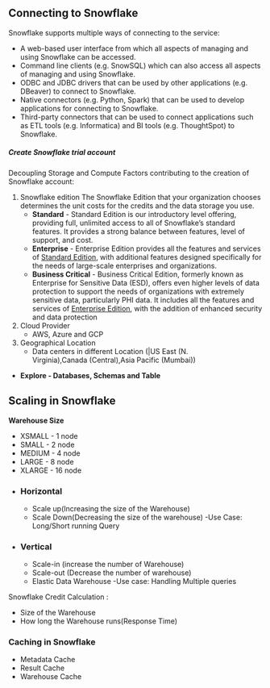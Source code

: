 ## Connecting to Snowflake
Snowflake supports multiple ways of connecting to the service:

- A web-based user interface from which all aspects of managing and using Snowflake can be accessed.
- Command line clients (e.g. SnowSQL) which can also access all aspects of managing and using Snowflake.
- ODBC and JDBC drivers that can be used by other applications (e.g. DBeaver) to connect to Snowflake.
- Native connectors (e.g. Python, Spark) that can be used to develop applications for connecting to Snowflake.
- Third-party connectors that can be used to connect applications such as ETL tools (e.g. Informatica) and BI tools (e.g. ThoughtSpot) to Snowflake.
##### **Create Snowflake trial account**
Decoupling Storage and Compute
Factors contributing to the creation of Snowflake account:
1. Snowflake edition
    The Snowflake Edition that your organization chooses determines the unit costs for the credits and the data storage you use.
	- **Standard** - Standard Edition is our introductory level offering, providing full, unlimited access to all of Snowflake’s standard features. It provides a strong balance between features, level of support, and cost.
	- **Enterprise** - Enterprise Edition provides all the features and services of [Standard Edition](https://docs.snowflake.com/en/user-guide/intro-editions#label-snowflake-editions-standard), with additional features designed specifically for the needs of large-scale enterprises and organizations.
	- **Business Critical** - Business Critical Edition, formerly known as Enterprise for Sensitive Data (ESD), offers even higher levels of data protection to support the needs of organizations with extremely sensitive data, particularly PHI data. It includes all the features and services of [Enterprise Edition](https://docs.snowflake.com/en/user-guide/intro-editions#label-snowflake-editions-enterprise), with the addition of enhanced security and data protection
2. Cloud Provider
	- AWS, Azure and GCP
3. Geographical Location
	- Data centers in different Location (|US East (N. Virginia),Canada (Central),Asia Pacific (Mumbai))
- **Explore - Databases, Schemas and Table**
## Scaling in Snowflake
**Warehouse Size**
- XSMALL  - 1 node
- SMALL    - 2 node
- MEDIUM  - 4 node
- LARGE     - 8 node
- XLARGE  - 16 node
- ### Horizontal 
	- Scale up(Increasing the size of the Warehouse)
	- Scale Down(Decreasing the size of the warehouse)
	-Use Case: Long/Short running Query
- ### Vertical
	- Scale-in (increase the number of Warehouse)
	- Scale-out (Decrease the number of warehouse)
	- Elastic Data Warehouse
	-Use case: Handling Multiple queries

Snowflake Credit Calculation :
- Size of the Warehouse
- How long the Warehouse runs(Response Time)

### Caching in Snowflake
- Metadata Cache
- Result Cache
- Warehouse Cache
```sql

```


